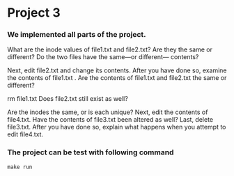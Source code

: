 # Project 3 

### We implemented all parts of the project.

What are the inode values of file1.txt and file2.txt? Are they the same or different? Do the two files have the same—or different— contents?

Next, edit file2.txt and change its contents. After you have done so, examine the contents of file1.txt . Are the contents of file1.txt and file2.txt the same or different?

rm file1.txt
Does file2.txt still exist as well?

Are the inodes the same, or is each unique? Next, edit the contents of file4.txt. Have the contents of file3.txt been altered as well? Last, delete file3.txt. After you have done so, explain what happens when you attempt to edit file4.txt.

### The project can be test with following command  
``` 
make run 
```

